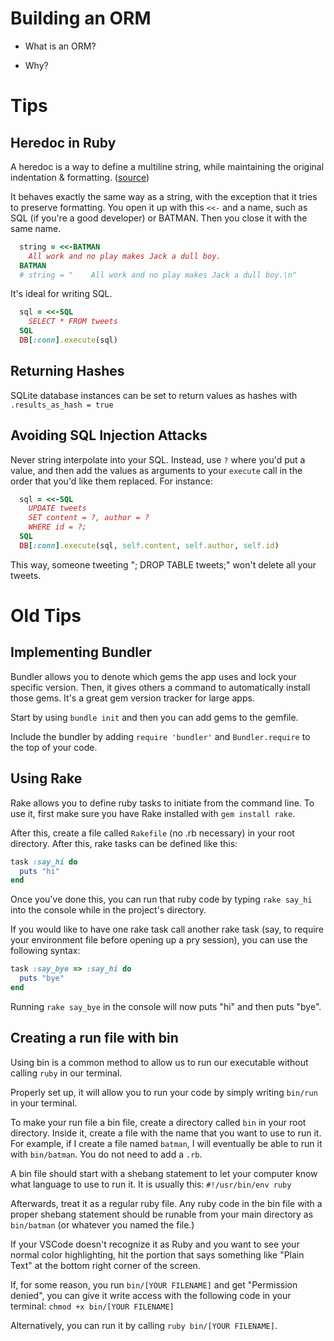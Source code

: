 # Building an ORM

- What is an ORM?

- Why?

# Tips

## Heredoc in Ruby
A heredoc is a way to define a multiline string, while maintaining the original indentation & formatting. ([source](https://www.rubyguides.com/2018/11/ruby-heredoc/))

It behaves exactly the same way as a string, with the exception that it tries to preserve formatting. You open it up with this `<<-` and a name, such as SQL (if you're a good developer) or BATMAN. Then you close it with the same name.

```ruby
  string = <<-BATMAN
    All work and no play makes Jack a dull boy.
  BATMAN
  # string = "    All work and no play makes Jack a dull boy.\n"
```

It's ideal for writing SQL.

```ruby
  sql = <<-SQL
    SELECT * FROM tweets
  SQL
  DB[:conn].execute(sql)
```

## Returning Hashes
SQLite database instances can be set to return values as hashes with
`.results_as_hash = true`

## Avoiding SQL Injection Attacks

Never string interpolate into your SQL. Instead, use `?` where you'd put a value, and then add the values as arguments to your `execute` call in the order that you'd like them replaced. For instance:

```ruby
  sql = <<-SQL
    UPDATE tweets
    SET content = ?, author = ?
    WHERE id = ?;
  SQL
  DB[:conn].execute(sql, self.content, self.author, self.id)
```

This way, someone tweeting "; DROP TABLE tweets;" won't delete all your tweets.

# Old Tips

## Implementing Bundler

Bundler allows you to denote which gems the app uses and lock your specific version. Then, it gives others a command to automatically install those gems. It's a great gem version tracker for large apps.

Start by using `bundle init` and then you can add gems to the gemfile.

Include the bundler by adding `require 'bundler'` and `Bundler.require` to the top of your code.

## Using Rake

Rake allows you to define ruby tasks to initiate from the command line. To use it, first make sure you have Rake installed with `gem install rake`.

After this, create a file called `Rakefile` (no .rb necessary) in your root directory. After this, rake tasks can be defined like this:

```ruby
task :say_hi do
  puts "hi"
end
```

Once you've done this, you can run that ruby code by typing `rake say_hi` into the console while in the project's directory.

If you would like to have one rake task call another rake task (say, to require your environment file before opening up a pry session), you can use the following syntax:

```ruby
task :say_bye => :say_hi do
  puts "bye"
end
```

Running `rake say_bye` in the console will now puts "hi" and then puts "bye".

## Creating a run file with bin

Using bin is a common method to allow us to run our executable without calling `ruby` in our terminal.

Properly set up, it will allow you to run your code by simply writing `bin/run` in your terminal.

To make your run file a bin file, create a directory called `bin` in your root directory. Inside it, create a file with the name that you want to use to run it. For example, if I create a file named `batman`, I will eventually be able to run it with `bin/batman`. You do not need to add a `.rb`.

A bin file should start with a shebang statement to let your computer know what language to use to run it. It is usually this: `#!/usr/bin/env ruby`

Afterwards, treat it as a regular ruby file. Any ruby code in the bin file with a proper shebang statement should be runable from your main directory as `bin/batman` (or whatever you named the file.)

If your VSCode doesn't recognize it as Ruby and you want to see your normal color highlighting, hit the portion that says something like "Plain Text" at the bottom right corner of the screen.

If, for some reason, you run `bin/[YOUR FILENAME]` and get "Permission denied", you can give it write access with the following code in your terminal:
```chmod +x bin/[YOUR FILENAME]```

Alternatively, you can run it by calling `ruby bin/[YOUR FILENAME]`.

